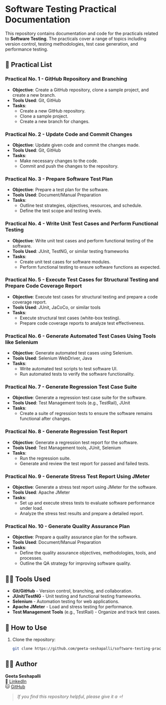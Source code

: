 # Software Testing Practical Documentation

This repository contains documentation and code for the practicals related to **Software Testing**. The practicals cover a range of topics including version control, testing methodologies, test case generation, and performance testing.

## 🧰 Practical List

### Practical No. 1 - **GitHub Repository and Branching**
- **Objective**: Create a GitHub repository, clone a sample project, and create a new branch.
- **Tools Used**: Git, GitHub
- **Tasks**:
  - Create a new GitHub repository.
  - Clone a sample project.
  - Create a new branch for changes.

### Practical No. 2 - **Update Code and Commit Changes**
- **Objective**: Update given code and commit the changes made.
- **Tools Used**: Git, GitHub
- **Tasks**:
  - Make necessary changes to the code.
  - Commit and push the changes to the repository.

### Practical No. 3 - **Prepare Software Test Plan**
- **Objective**: Prepare a test plan for the software.
- **Tools Used**: Document/Manual Preparation
- **Tasks**:
  - Outline test strategies, objectives, resources, and schedule.
  - Define the test scope and testing levels.

### Practical No. 4 - **Write Unit Test Cases and Perform Functional Testing**
- **Objective**: Write unit test cases and perform functional testing of the software.
- **Tools Used**: JUnit, TestNG, or similar testing frameworks
- **Tasks**:
  - Create unit test cases for software modules.
  - Perform functional testing to ensure software functions as expected.

### Practical No. 5 - **Execute Test Cases for Structural Testing and Prepare Code Coverage Report**
- **Objective**: Execute test cases for structural testing and prepare a code coverage report.
- **Tools Used**: JUnit, JaCoCo, or similar tools
- **Tasks**:
  - Execute structural test cases (white-box testing).
  - Prepare code coverage reports to analyze test effectiveness.

### Practical No. 6 - **Generate Automated Test Cases Using Tools like Selenium**
- **Objective**: Generate automated test cases using Selenium.
- **Tools Used**: Selenium WebDriver, Java
- **Tasks**:
  - Write automated test scripts to test software UI.
  - Run automated tests to verify the software functionality.

### Practical No. 7 - **Generate Regression Test Case Suite**
- **Objective**: Generate a regression test case suite for the software.
- **Tools Used**: Test Management tools (e.g., TestRail), JUnit
- **Tasks**:
  - Create a suite of regression tests to ensure the software remains functional after changes.

### Practical No. 8 - **Generate Regression Test Report**
- **Objective**: Generate a regression test report for the software.
- **Tools Used**: Test Management tools, JUnit, Selenium
- **Tasks**:
  - Run the regression suite.
  - Generate and review the test report for passed and failed tests.

### Practical No. 9 - **Generate Stress Test Report Using JMeter**
- **Objective**: Generate a stress test report using JMeter for the software.
- **Tools Used**: Apache JMeter
- **Tasks**:
  - Set up and execute stress tests to evaluate software performance under load.
  - Analyze the stress test results and prepare a detailed report.

### Practical No. 10 - **Generate Quality Assurance Plan**
- **Objective**: Prepare a quality assurance plan for the software.
- **Tools Used**: Document/Manual Preparation
- **Tasks**:
  - Define the quality assurance objectives, methodologies, tools, and processes.
  - Outline the QA strategy for improving software quality.

## 🧑‍💻 Tools Used

- **Git/GitHub** - Version control, branching, and collaboration.
- **JUnit/TestNG** - Unit testing and functional testing frameworks.
- **Selenium** - Automation testing for web applications.
- **Apache JMeter** - Load and stress testing for performance.
- **Test Management Tools** (e.g., TestRail) - Organize and track test cases.

## 📄 How to Use

1. Clone the repository:
   ```bash
   git clone https://github.com/geeta-seshapalli/software-testing-practicals.git

## 🙋‍♀️ Author

**Geeta Seshapalli**  
🔗 [LinkedIn](https://www.linkedin.com/in/geetaseshapalli)  
🐱 [GitHub](https://github.com/geeta-seshapalli)

> _If you find this repository helpful, please give it a ⭐️!_

